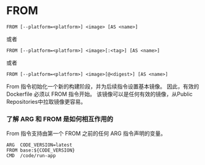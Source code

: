 # FROM

```text
FROM [--platform=<platform>] <image> [AS <name>]
```

或者

```text
FROM [--platform=<platform>] <image>[:<tag>] [AS <name>]
```

或者

```text
FROM [--platform=<platform>] <image>[@<digest>] [AS <name>]
```

From 指令初始化一个新的构建阶段，并为后续指令设置基本镜像。 因此，有效的 Dockerfile 必须以 FROM 指令开始。 该镜像可以是任何有效的镜像，从Public Repositories中拉取镜像更容易。

### 了解 ARG 和 FROM 是如何相互作用的

From 指令支持由第一个 FROM 之前的任何 ARG 指令声明的变量。

```text
ARG  CODE_VERSION=latest
FROM base:${CODE_VERSION}
CMD  /code/run-app
```

